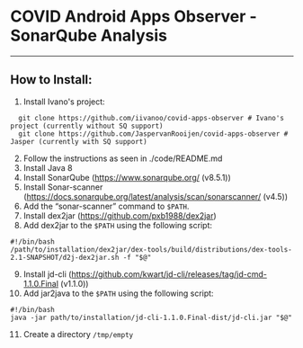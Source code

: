 # COVID Android Apps Observer - SonarQube Analysis
---------------------------
## How to Install:
1. Install Ivano's project:
```
  git clone https://github.com/iivanoo/covid-apps-observer # Ivano's project (currently without SQ support)
  git clone https://github.com/JaspervanRooijen/covid-apps-observer # Jasper (currently with SQ support)
```
2. Follow the instructions as seen in ./code/README.md
3. Install Java 8
4. Install SonarQube (https://www.sonarqube.org/ (v8.5.1))
5. Install Sonar-scanner (https://docs.sonarqube.org/latest/analysis/scan/sonarscanner/  (v4.5))
6. Add the “sonar-scanner” command to `$PATH`.
7. Install dex2jar (https://github.com/pxb1988/dex2jar)
8. Add dex2jar to the `$PATH` using the following script:
```
#!/bin/bash
/path/to/installation/dex2jar/dex-tools/build/distributions/dex-tools-2.1-SNAPSHOT/d2j-dex2jar.sh -f "$@"
```
9. Install jd-cli (https://github.com/kwart/jd-cli/releases/tag/jd-cmd-1.1.0.Final (v1.1.0))
10. Add jar2java to the `$PATH` using the following script:
```
#!/bin/bash
java -jar path/to/installation/jd-cli-1.1.0.Final-dist/jd-cli.jar "$@"
```
11. Create a directory `/tmp/empty`
